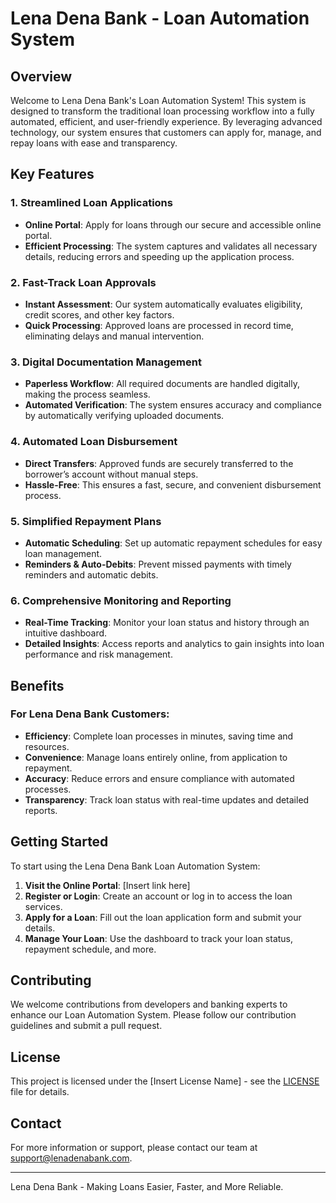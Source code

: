 # Lena Dena Bank - Loan Automation System

## Overview

Welcome to Lena Dena Bank's Loan Automation System! This system is designed to transform the traditional loan processing workflow into a fully automated, efficient, and user-friendly experience. By leveraging advanced technology, our system ensures that customers can apply for, manage, and repay loans with ease and transparency.

## Key Features

### 1. Streamlined Loan Applications
- **Online Portal**: Apply for loans through our secure and accessible online portal.
- **Efficient Processing**: The system captures and validates all necessary details, reducing errors and speeding up the application process.

### 2. Fast-Track Loan Approvals
- **Instant Assessment**: Our system automatically evaluates eligibility, credit scores, and other key factors.
- **Quick Processing**: Approved loans are processed in record time, eliminating delays and manual intervention.

### 3. Digital Documentation Management
- **Paperless Workflow**: All required documents are handled digitally, making the process seamless.
- **Automated Verification**: The system ensures accuracy and compliance by automatically verifying uploaded documents.

### 4. Automated Loan Disbursement
- **Direct Transfers**: Approved funds are securely transferred to the borrower’s account without manual steps.
- **Hassle-Free**: This ensures a fast, secure, and convenient disbursement process.

### 5. Simplified Repayment Plans
- **Automatic Scheduling**: Set up automatic repayment schedules for easy loan management.
- **Reminders & Auto-Debits**: Prevent missed payments with timely reminders and automatic debits.

### 6. Comprehensive Monitoring and Reporting
- **Real-Time Tracking**: Monitor your loan status and history through an intuitive dashboard.
- **Detailed Insights**: Access reports and analytics to gain insights into loan performance and risk management.

## Benefits

### For Lena Dena Bank Customers:
- **Efficiency**: Complete loan processes in minutes, saving time and resources.
- **Convenience**: Manage loans entirely online, from application to repayment.
- **Accuracy**: Reduce errors and ensure compliance with automated processes.
- **Transparency**: Track loan status with real-time updates and detailed reports.

## Getting Started

To start using the Lena Dena Bank Loan Automation System:

1. **Visit the Online Portal**: [Insert link here]
2. **Register or Login**: Create an account or log in to access the loan services.
3. **Apply for a Loan**: Fill out the loan application form and submit your details.
4. **Manage Your Loan**: Use the dashboard to track your loan status, repayment schedule, and more.

## Contributing

We welcome contributions from developers and banking experts to enhance our Loan Automation System. Please follow our contribution guidelines and submit a pull request.

## License

This project is licensed under the [Insert License Name] - see the [LICENSE](LICENSE) file for details.

## Contact

For more information or support, please contact our team at [support@lenadenabank.com](mailto:support@lenadenabank.com).

---

Lena Dena Bank - Making Loans Easier, Faster, and More Reliable.
